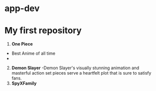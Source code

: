# app-dev
# My first repository


1. **One Piece** 
- Best Anime of all time
-
2. **Demon Slayer**
-Demon Slayer's visually stunning animation and masterful action set pieces serve a heartfelt plot that is sure to satisfy fans.
3. **SpyXFamily**

















